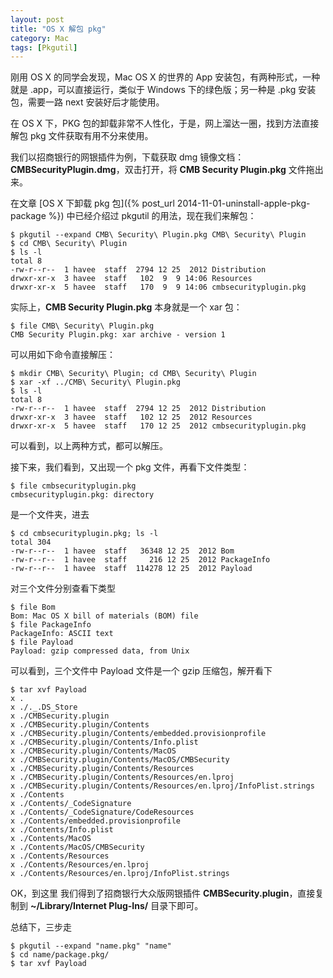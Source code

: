 ```yaml
---
layout: post
title: "OS X 解包 pkg"
category: Mac
tags: [Pkgutil]
---
```


刚用 OS X 的同学会发现，Mac OS X 的世界的 App 安装包，有两种形式，一种就是 .app，可以直接运行，类似于 Windows 下的绿色版；另一种是 .pkg 安装包，需要一路 next 安装好后才能使用。

在 OS X 下，PKG 包的卸载非常不人性化，于是，网上溜达一圈，找到方法直接解包 pkg 文件获取有用不分来使用。

我们以招商银行的网银插件为例，下载获取 dmg 镜像文档：**CMBSecurityPlugin.dmg**，双击打开，将 **CMB Security Plugin.pkg** 文件拖出来。

<!-- more -->
在文章 [OS X 下卸载 pkg 包]({% post_url 2014-11-01-uninstall-apple-pkg-package %}) 中已经介绍过 pkgutil 的用法，现在我们来解包：

    $ pkgutil --expand CMB\ Security\ Plugin.pkg CMB\ Security\ Plugin
	$ cd CMB\ Security\ Plugin
	$ ls -l
	total 8
	-rw-r--r--  1 havee  staff  2794 12 25  2012 Distribution
	drwxr-xr-x  3 havee  staff   102  9  9 14:06 Resources
	drwxr-xr-x  5 havee  staff   170  9  9 14:06 cmbsecurityplugin.pkg

实际上，**CMB Security Plugin.pkg** 本身就是一个 xar 包：

    $ file CMB\ Security\ Plugin.pkg 
    CMB Security Plugin.pkg: xar archive - version 1

可以用如下命令直接解压：

    $ mkdir CMB\ Security\ Plugin; cd CMB\ Security\ Plugin
	$ xar -xf ../CMB\ Security\ Plugin.pkg
	$ ls -l
	total 8
	-rw-r--r--  1 havee  staff  2794 12 25  2012 Distribution
	drwxr-xr-x  3 havee  staff   102 12 25  2012 Resources
	drwxr-xr-x  5 havee  staff   170 12 25  2012 cmbsecurityplugin.pkg

可以看到，以上两种方式，都可以解压。

接下来，我们看到，又出现一个 pkg 文件，再看下文件类型：

    $ file cmbsecurityplugin.pkg
	cmbsecurityplugin.pkg: directory

是一个文件夹，进去

    $ cd cmbsecurityplugin.pkg; ls -l
	total 304
	-rw-r--r--  1 havee  staff   36348 12 25  2012 Bom
	-rw-r--r--  1 havee  staff     216 12 25  2012 PackageInfo
	-rw-r--r--  1 havee  staff  114278 12 25  2012 Payload

对三个文件分别查看下类型

    $ file Bom 
    Bom: Mac OS X bill of materials (BOM) file
	$ file PackageInfo 
    PackageInfo: ASCII text
	$ file Payload 
    Payload: gzip compressed data, from Unix

可以看到，三个文件中 Payload 文件是一个 gzip 压缩包，解开看下

    $ tar xvf Payload
	x .
	x ./._.DS_Store
	x ./CMBSecurity.plugin
	x ./CMBSecurity.plugin/Contents
	x ./CMBSecurity.plugin/Contents/embedded.provisionprofile
	x ./CMBSecurity.plugin/Contents/Info.plist
	x ./CMBSecurity.plugin/Contents/MacOS
	x ./CMBSecurity.plugin/Contents/MacOS/CMBSecurity
	x ./CMBSecurity.plugin/Contents/Resources
	x ./CMBSecurity.plugin/Contents/Resources/en.lproj
	x ./CMBSecurity.plugin/Contents/Resources/en.lproj/InfoPlist.strings
	x ./Contents
	x ./Contents/_CodeSignature
	x ./Contents/_CodeSignature/CodeResources
	x ./Contents/embedded.provisionprofile
	x ./Contents/Info.plist
	x ./Contents/MacOS
	x ./Contents/MacOS/CMBSecurity
	x ./Contents/Resources
	x ./Contents/Resources/en.lproj
	x ./Contents/Resources/en.lproj/InfoPlist.strings

OK，到这里 我们得到了招商银行大众版网银插件 **CMBSecurity.plugin**，直接复制到 **~/Library/Internet Plug-Ins/** 目录下即可。

总结下，三步走

    $ pkgutil --expand "name.pkg" "name"
	$ cd name/package.pkg/
	$ tar xvf Payload